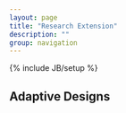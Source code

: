 ```yaml
---
layout: page
title: "Research Extension"
description: ""
group: navigation
---
```

{% include JB/setup %}



## Adaptive Designs 


